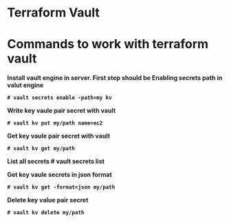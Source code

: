 <h1><b>Terraform Vault<b></h1>
<h1>Commands to work with terraform vault</h1>
Install vault engine in server. First step should be Enabling secrets path in valut engine

    # vault secrets enable -path=my kv

Write key vaule pair secret with vault

    # vault kv put my/path name=ec2

Get key vaule pair secret with vault
    
    # vault kv get my/path

List all secrets
    # vault secrets list

Get key vaule secrets in json format

    # vault kv get -format=json my/path

Delete key value pair secret

    # vault kv delete my/path
